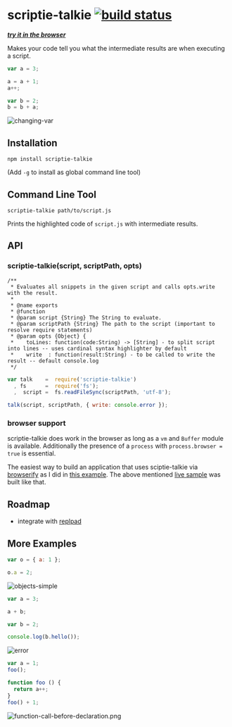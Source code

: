 # scriptie-talkie [![build status](https://secure.travis-ci.org/thlorenz/scriptie-talkie.png)](http://travis-ci.org/thlorenz/scriptie-talkie) 
***[try it in the browser](http://thlorenz.github.io/scriptie-talkie/)***

Makes your code tell you what the intermediate results are when executing a script.


```js
var a = 3;

a = a + 1;
a++;

var b = 2;
b = b + a;
```

![changing-var](https://raw.github.com/thlorenz/scriptie-talkie/master/assets/changing-var.png)

## Installation

    npm install scriptie-talkie

(Add `-g` to install as global command line tool)

## Command Line Tool

    scriptie-talkie path/to/script.js

Prints the highlighted code of `script.js` with intermediate results.

## API

### scriptie-talkie(script, scriptPath, opts)

```
/**
 * Evaluates all snippets in the given script and calls opts.write with the result.
 * 
 * @name exports
 * @function
 * @param script {String} The String to evaluate.
 * @param scriptPath {String} The path to the script (important to resolve require statements)
 * @param opts {Object} { 
 *    toLines: function(code:String) -> [String] - to split script into lines -- uses cardinal syntax highlighter by default
 *    write  : function(result:String) - to be called to write the result -- default console.log
 */
 ```

```js
var talk    =  require('scriptie-talkie')
  , fs      =  require('fs');
  ,  script =  fs.readFileSync(scriptPath, 'utf-8');

talk(script, scriptPath, { write: console.error });
```

### browser support

scriptie-talkie does work in the browser as long as a `vm` and `Buffer` module is available. Additionally the presence
of a `process` with `process.browser = true` is essential.

The easiest way to build an application that uses sciptie-talkie via
[browserify](https://github.com/substack/node-browserify) as I did in [this
example](https://github.com/thlorenz/scriptie-talkie/tree/master/examples/browser). The above mentioned [live
sample](http://thlorenz.github.io/scriptie-talkie/) was built like that.

## Roadmap

- integrate with [replpad](https://github.com/thlorenz/replpad)

## More Examples

```js
var o = { a: 1 };

o.a = 2;
```
![objects-simple](https://raw.github.com/thlorenz/scriptie-talkie/master/assets/objects-simple.png)

```js
var a = 3;

a + b;

var b = 2;

console.log(b.hello());
```
![error](https://raw.github.com/thlorenz/scriptie-talkie/master/assets/error.png)

```js
var a = 1;
foo();

function foo () {
  return a++;
}
foo() + 1;
```
![function-call-before-declaration.png](https://raw.github.com/thlorenz/scriptie-talkie/master/assets/function-call-before-declaration.png)
